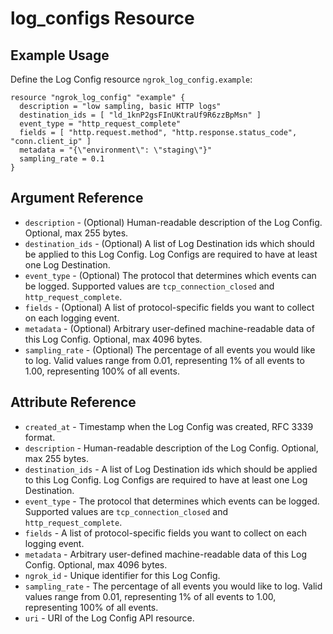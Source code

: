 # log_configs Resource

## Example Usage

Define the Log Config resource `ngrok_log_config.example`:

```
resource "ngrok_log_config" "example" {
  description = "low sampling, basic HTTP logs"
  destination_ids = [ "ld_1knP2gsFInUKtraUf9R6zzBpMsn" ]
  event_type = "http_request_complete"
  fields = [ "http.request.method", "http.response.status_code", "conn.client_ip" ]
  metadata = "{\"environment\": \"staging\"}"
  sampling_rate = 0.1
}
```

## Argument Reference

* `description` - (Optional) Human-readable description of the Log Config. Optional, max 255 bytes.
* `destination_ids` - (Optional) A list of Log Destination ids which should be applied to this Log Config. Log Configs are required to have at least one Log Destination.
* `event_type` - (Optional) The protocol that determines which events can be logged. Supported values are <code>tcp_connection_closed</code> and <code>http_request_complete</code>.
* `fields` - (Optional) A list of protocol-specific fields you want to collect on each logging event.
* `metadata` - (Optional) Arbitrary user-defined machine-readable data of this Log Config. Optional, max 4096 bytes.
* `sampling_rate` - (Optional) The percentage of all events you would like to log. Valid values range from 0.01, representing 1% of all events to 1.00, representing 100% of all events.

## Attribute Reference

* `created_at` - Timestamp when the Log Config was created, RFC 3339 format.
* `description` - Human-readable description of the Log Config. Optional, max 255 bytes.
* `destination_ids` - A list of Log Destination ids which should be applied to this Log Config. Log Configs are required to have at least one Log Destination.
* `event_type` - The protocol that determines which events can be logged. Supported values are <code>tcp_connection_closed</code> and <code>http_request_complete</code>.
* `fields` - A list of protocol-specific fields you want to collect on each logging event.
* `metadata` - Arbitrary user-defined machine-readable data of this Log Config. Optional, max 4096 bytes.
* `ngrok_id` - Unique identifier for this Log Config.
* `sampling_rate` - The percentage of all events you would like to log. Valid values range from 0.01, representing 1% of all events to 1.00, representing 100% of all events.
* `uri` - URI of the Log Config API resource.

